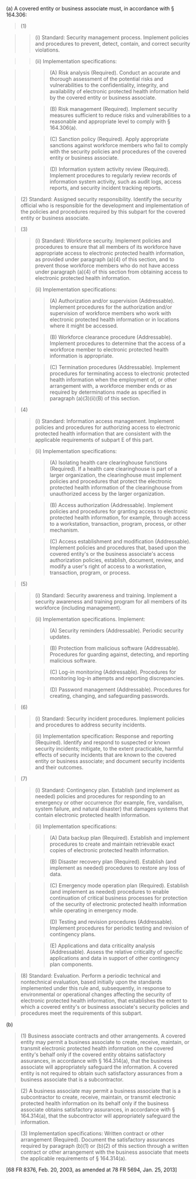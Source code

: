 (a) A covered entity or business associate must, in accordance with § 164.306:

> (1)

> > (i) Standard: Security management process. Implement policies and procedures to prevent, detect, contain, and correct security violations.

> > (ii) Implementation specifications:

> > > (A) Risk analysis (Required). Conduct an accurate and thorough assessment of the potential risks and vulnerabilities to the confidentiality, integrity, and availability of electronic protected health information held by the covered entity or business associate.

> > > (B) Risk management (Required). Implement security measures sufficient to reduce risks and vulnerabilities to a reasonable and appropriate level to comply with § 164.306(a).

> > > &#40;C) Sanction policy (Required). Apply appropriate sanctions against workforce members who fail to comply with the security policies and procedures of the covered entity or business associate.
 
> > > (D) Information system activity review (Required). Implement procedures to regularly review records of information system activity, such as audit logs, access reports, and security incident tracking reports.

> (2) Standard: Assigned security responsibility. Identify the security official who is responsible for the development and implementation of the policies and procedures required by this subpart for the covered entity or business associate.

> (3)

> > (i) Standard: Workforce security. Implement policies and procedures to ensure that all members of its workforce have appropriate access to electronic protected health information, as provided under paragraph (a)(4) of this section, and to prevent those workforce members who do not have access under paragraph (a)(4) of this section from obtaining access to electronic protected health information.

> > (ii) Implementation specifications:

> > > (A) Authorization and/or supervision (Addressable). Implement procedures for the authorization and/or supervision of workforce members who work with electronic protected health information or in locations where it might be accessed.

> > > (B) Workforce clearance procedure (Addressable). Implement procedures to determine that the access of a workforce member to electronic protected health information is appropriate.
 
> > > &#40;C) Termination procedures (Addressable). Implement procedures for terminating access to electronic protected health information when the employment of, or other arrangement with, a workforce member ends or as required by determinations made as specified in paragraph (a)(3)(ii)(B) of this section.

> (4)

> > (i) Standard: Information access management. Implement policies and procedures for authorizing access to electronic protected health information that are consistent with the applicable requirements of subpart E of this part.

> > (ii) Implementation specifications:

> > > (A) Isolating health care clearinghouse functions (Required). If a health care clearinghouse is part of a larger organization, the clearinghouse must implement policies and procedures that protect the electronic protected health information of the clearinghouse from unauthorized access by the larger organization.

> > > (B) Access authorization (Addressable). Implement policies and procedures for granting access to electronic protected health information, for example, through access to a workstation, transaction, program, process, or other mechanism.

> > > &#40;C) Access establishment and modification (Addressable). Implement policies and procedures that, based upon the covered entity's or the business associate's access authorization policies, establish, document, review, and modify a user's right of access to a workstation, transaction, program, or process.

> (5)

> > (i) Standard: Security awareness and training. Implement a security awareness and training program for all members of its workforce (including management).

> > (ii) Implementation specifications. Implement:

> > > (A) Security reminders (Addressable). Periodic security updates.

> > > (B) Protection from malicious software (Addressable). Procedures for guarding against, detecting, and reporting malicious software.

> > > &#40;C) Log-in monitoring (Addressable). Procedures for monitoring log-in attempts and reporting discrepancies.

> > > (D) Password management (Addressable). Procedures for creating, changing, and safeguarding passwords.

> (6)

> > (i) Standard: Security incident procedures. Implement policies and procedures to address security incidents.

> > (ii) Implementation specification: Response and reporting (Required). Identify and respond to suspected or known security incidents; mitigate, to the extent practicable, harmful effects of security incidents that are known to the covered entity or business associate; and document security incidents and their outcomes.
 
> (7)

> > (i) Standard: Contingency plan. Establish (and implement as needed) policies and procedures for responding to an emergency or other occurrence (for example, fire, vandalism, system failure, and natural disaster) that damages systems that contain electronic protected health information.

> > (ii) Implementation specifications:

> > > (A) Data backup plan (Required). Establish and implement procedures to create and maintain retrievable exact copies of electronic protected health information.

> > > (B) Disaster recovery plan (Required). Establish (and implement as needed) procedures to restore any loss of data.

> > > &#40;C) Emergency mode operation plan (Required). Establish (and implement as needed) procedures to enable continuation of critical business processes for protection of the security of electronic protected health information while operating in emergency mode.

> > > (D) Testing and revision procedures (Addressable). Implement procedures for periodic testing and revision of contingency plans.

> > > (E) Applications and data criticality analysis (Addressable). Assess the relative criticality of specific applications and data in support of other contingency plan components.

> (8) Standard: Evaluation. Perform a periodic technical and nontechnical evaluation, based initially upon the standards implemented under this rule and, subsequently, in response to environmental or operational changes affecting the security of electronic protected health information, that establishes the extent to which a covered entity's or business associate's security policies and procedures meet the requirements of this subpart.

(b)

> (1) Business associate contracts and other arrangements. A covered entity may permit a business associate to create, receive, maintain, or transmit electronic protected health information on the covered entity's behalf only if the covered entity obtains satisfactory assurances, in accordance with § 164.314(a), that the business associate will appropriately safeguard the information. A covered entity is not required to obtain such satisfactory assurances from a business associate that is a subcontractor.

> (2) A business associate may permit a business associate that is a subcontractor to create, receive, maintain, or transmit electronic protected health information on its behalf only if the business associate obtains satisfactory assurances, in accordance with § 164.314(a), that the subcontractor will appropriately safeguard the information.

> (3) Implementation specifications: Written contract or other arrangement (Required). Document the satisfactory assurances required by paragraph (b)(1) or (b)(2) of this section through a written contract or other arrangement with the business associate that meets the applicable requirements of § 164.314(a).

[68 FR 8376, Feb. 20, 2003, as amended at 78 FR 5694, Jan. 25, 2013]
